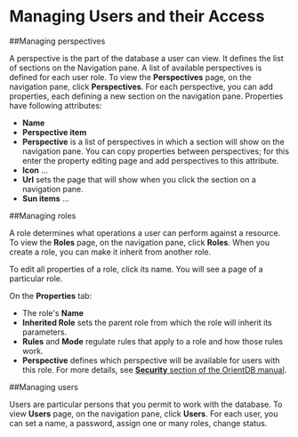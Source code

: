 # Managing Users and their Access

##Managing perspectives

A perspective is the part of the database a user can view. It defines the list of sections on the Navigation pane. A list of available perspectives is defined for each user role. To view the **Perspectives** page, on the navigation pane, click **Perspectives**.
For each perspective, you can add properties, each defining a new section on the navigation pane. Properties have following attributes:
* **Name**
* **Perspective item**
* **Perspective** is a list of perspectives in which a section will show on the navigation pane. You can copy properties between perspectives; for this enter the property editing page and add perspectives to this attribute.
* **Icon** ...
* **Url** sets the page that will show when you click the section on a navigation pane.
* **Sun items** ...

##Managing roles

A role determines what operations a user can perform against a resource.
To view the **Roles** page, on the navigation pane, click **Roles**. When you create a role, you can make it inherit from another role.

To edit all properties of a role, click its name. You will see a page of a particular role. 

On the **Properties** tab:
* The role's **Name** 
* **Inherited Role** sets the parent role from which the role will inherit its parameters.
* **Rules** and **Mode** regulate rules that apply to a role and how those rules work. 
* **Perspective** defines which perspective will be available for users with this role.
For more details, see [**Security** section of the OrientDB manual](http://orientdb.com/docs/last/Studio-Security.html).

##Managing users

Users are particular persons that you permit to work with the database. To view **Users** page, on the navigation pane, click **Users**.
For each user, you can set a name, a password, assign one or many roles, change status.

